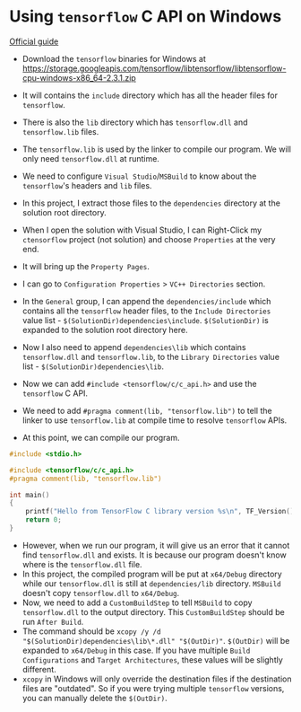 # Using `tensorflow` C API on Windows

[Official guide](https://www.tensorflow.org/install/lang_c)

- Download the `tensorflow` binaries for Windows at https://storage.googleapis.com/tensorflow/libtensorflow/libtensorflow-cpu-windows-x86_64-2.3.1.zip

- It will contains the `include` directory which has all the header files for `tensorflow`.
- There is also the `lib` directory which has `tensorflow.dll` and `tensorflow.lib` files.
- The `tensorflow.lib` is used by the linker to compile our program. We will only need `tensorflow.dll` at runtime.
- We need to configure `Visual Studio`/`MSBuild` to know about the `tensorflow`'s headers and `lib` files.
- In this project, I extract those files to the `dependencies` directory at the solution root directory.
- When I open the solution with Visual Studio, I can Right-Click my `ctensorflow` project (not solution) and choose `Properties` at the very end.
- It will bring up the `Property Pages`.
- I can go to `Configuration Properties` > `VC++ Directories` section.
- In the `General` group, I can append the `dependencies/include` which contains all the `tensorflow` header files, to the `Include Directories` value list - `$(SolutionDir)dependencies\include`. `$(SolutionDir)` is expanded to the solution root directory here.
- Now I also need to append `dependencies\lib` which contains `tensorflow.dll` and `tensorflow.lib`, to the `Library Directories` value list - `$(SolutionDir)dependencies\lib`.
- Now we can add `#include <tensorflow/c/c_api.h>` and use the `tensorflow` C API.
- We need to add `#pragma comment(lib, "tensorflow.lib")` to tell the linker to use `tensorflow.lib` at compile time to resolve `tensorflow` APIs.
- At this point, we can compile our program.

```c
#include <stdio.h>

#include <tensorflow/c/c_api.h>
#pragma comment(lib, "tensorflow.lib")

int main()
{
	printf("Hello from TensorFlow C library version %s\n", TF_Version());
	return 0;
}
```

- However, when we run our program, it will give us an error that it cannot find `tensorflow.dll` and exists. It is because our program doesn't know where is the `tensorflow.dll` file.
- In this project, the compiled program will be put at `x64/Debug` directory while our `tensorflow.dll` is still at `dependencies/lib` directory. `MSBuild` doesn't copy `tensorflow.dll` to `x64/Debug`.
- Now, we need to add a `CustomBuildStep` to tell `MSBuild` to copy `tensorflow.dll` to the output directory. This `CustomBuildStep` should be run `After Build`.
- The command should be `xcopy /y /d "$(SolutionDir)dependencies\lib\*.dll" "$(OutDir)"`. `$(OutDir)` will be expanded to `x64/Debug` in this case. If you have multiple `Build Configurations` and `Target Architectures`, these values will be slightly different.
- `xcopy` in Windows will only override the destination files if the destination files are "outdated". So if you were trying multiple `tensorflow` versions, you can manually delete the `$(OutDir)`.

